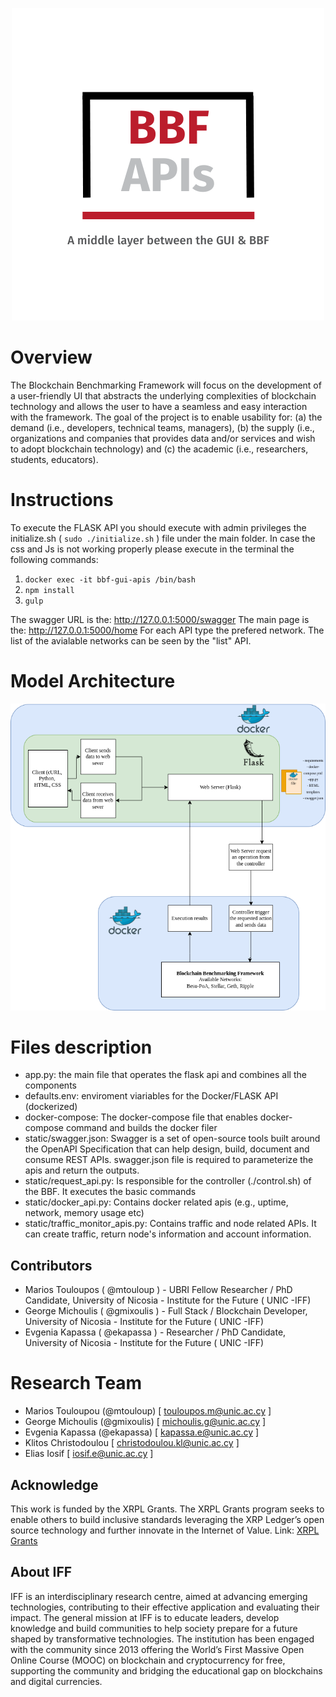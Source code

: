 <p align="center"><img src="https://github.com/UNIC-IFF/BBF-FLASK-API/blob/main/figs/bbf_api_logo.png" /></p>


# Overview
The Blockchain Benchmarking Framework will focus on the development of a user-friendly UI that abstracts the underlying complexities of blockchain technology and allows the user to have a seamless and easy interaction with the framework. The goal of the project is to enable usability for: (a) the demand (i.e., developers, technical teams, managers), (b) the supply (i.e., organizations and companies that provides data and/or services and wish to adopt blockchain technology) and (c) the academic (i.e., researchers, students, educators).

# Instructions

To execute the FLASK API you should execute with admin privileges the initialize.sh ( `sudo ./initialize.sh` ) file under the main folder. 
In case the css and Js is not working properly please execute in the terminal the following commands:
 1. `docker exec -it bbf-gui-apis /bin/bash`
 2. `npm install`
 3. `gulp`

The swagger URL is the: http://127.0.0.1:5000/swagger
The main page is the: http://127.0.0.1:5000/home
For each API type the prefered network. The list of the avialable networks can be seen by the "list" API.

# Model Architecture

<p align="center"><img src="https://github.com/UNIC-IFF/BBF-FLASK-API/blob/main/figs/architecture.png" /></p>

# Files description
- app.py: the main file that operates the flask api and combines all the components
- defaults.env: enviroment viariables for the Docker/FLASK API (dockerized) 
- docker-compose: The docker-compose file that enables docker-compose command and builds the docker filer
- static/swagger.json: Swagger is a set of open-source tools built around the OpenAPI Specification that can help design, build, document and consume REST APIs. swagger.json file is required to parameterize the apis and return the outputs.
- static/request_api.py: Is responsible for the controller (./control.sh) of the BBF. It executes the basic commands
- static/docker_api.py: Contains docker related apis (e.g., uptime, network, memory usage etc)
- static/traffic_monitor_apis.py: Contains traffic and node related APIs. It can create traffic, return node's information and account information.

## Contributors
- Marios Touloupos ( @mtouloup ) - UBRI Fellow Researcher / PhD Candidate, University of Nicosia - Institute for the Future ( UNIC -IFF)
- George Michoulis ( @gmixoulis ) - Full Stack / Blockchain Developer, University of Nicosia - Institute for the Future ( UNIC -IFF)
- Evgenia Kapassa ( @ekapassa ) - Researcher / PhD Candidate, University of Nicosia - Institute for the Future ( UNIC -IFF)

# Research Team
* Marios Touloupou (@mtouloup) [ touloupos.m@unic.ac.cy ]
* George Michoulis (@gmixoulis) [ michoulis.g@unic.ac.cy ]
* Evgenia Kapassa (@ekapassa) [ kapassa.e@unic.ac.cy ]
* Klitos Christodoulou [ christodoulou.kl@unic.ac.cy ]
* Elias Iosif [ iosif.e@unic.ac.cy ]

## Acknowledge
This work is funded by the XRPL Grants. The XRPL Grants program seeks to enable others to build inclusive standards leveraging the XRP Ledger’s open source technology and further innovate in the Internet of Value.
Link: [XRPL Grants](https://xrplgrants.org/)


## About IFF

IFF is an interdisciplinary research centre, aimed at advancing emerging technologies, contributing to their effective application and evaluating their impact. The general mission at IFF is to educate leaders, develop knowledge and build communities to help society prepare for a future shaped by transformative technologies. The institution has been engaged with the community since 2013 offering the World’s First Massive Open Online Course (MOOC) on blockchain and cryptocurrency for free, supporting the community and bridging the educational gap on blockchains and digital currencies.
